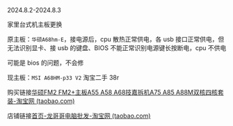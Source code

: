 2024.8.2-2024.8.3

家里台式机主板更换

原主板：`华硕A68hm-E`，接电源后，cpu 散热正常供电，各 usb 接口正常供电，但无法识别显卡、接 usb 的键盘、BIOS 不能正常识别电源键长按断电，cpu 不供电

可能是 bios 的问题，不会修

现主板：`MSI A68HM-p33 V2`  淘宝二手 38r

购买链接[华硕FM2 FM2+主板A55 A58 A68技嘉拆机A75 A85 A88M双核四核套装-淘宝网 (taobao.com)](https://item.taobao.com/item.htm?_u=33rpfmn18ea0&id=677909482264&skuId=4924714053690)

店铺链接[首页-龙哥哥电脑批发-淘宝网 (taobao.com)](https://shop159745136.taobao.com/?spm=pc_detail.29232929/evo401271b517998.shop_block.dshopinfo.304c7dd6lBVsTa)